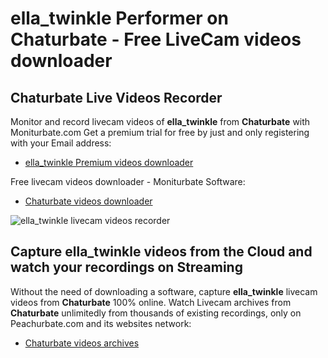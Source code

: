 # ella_twinkle Performer on Chaturbate - Free LiveCam videos downloader

## Chaturbate Live Videos Recorder

Monitor and record livecam videos of **ella_twinkle** from **Chaturbate** with Moniturbate.com
Get a premium trial for free by just and only registering with your Email address:
* [ella_twinkle Premium videos downloader](https://moniturbate.com/request-demo-licence-key.html)

Free livecam videos downloader - Moniturbate Software:
* [Chaturbate videos downloader](https://moniturbate.com/moniturbate-download-software.html)

![ella_twinkle livecam videos recorder](https://peachurnet.com/templates/moniturbate-software.png)


## Capture ella_twinkle videos from the Cloud and watch your recordings on Streaming

Without the need of downloading a software, capture **ella_twinkle** livecam videos from **Chaturbate** 100% online.
Watch Livecam archives from **Chaturbate** unlimitedly from thousands of existing recordings, only on Peachurbate.com and its websites network:
* [Chaturbate videos archives](https://peachurnet.com/)